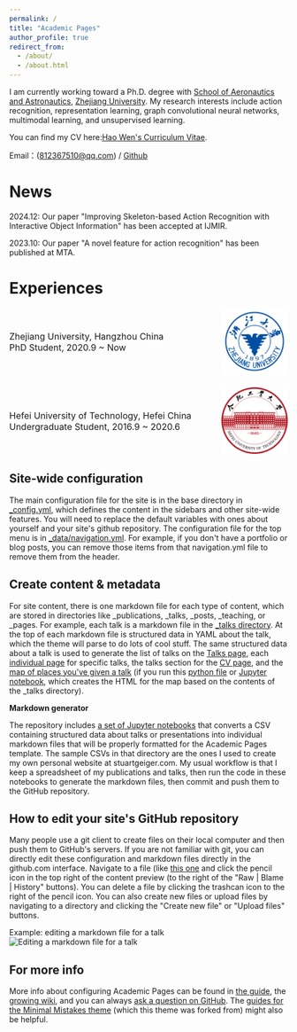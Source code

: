 ```yaml
---
permalink: /
title: "Academic Pages"
author_profile: true
redirect_from: 
  - /about/
  - /about.html
---
```


I am currently working toward a Ph.D. degree with [School of Aeronautics and Astronautics](http://saa.zju.edu.cn/), [Zhejiang University](https://www.zju.edu.cn/). My research interests include action recognition, representation learning, graph convolutional neural networks, multimodal learning, and unsupervised learning.

You can find my CV here:[Hao Wen's Curriculum Vitae](../assets/Curriculum_Vitae.pdf).

Email：(812367510@qq.com) / [Github](https://github.com/moonlight52137) 

News
======
2024.12: Our paper "Improving Skeleton-based Action Recognition with Interactive Object Information" has been accepted at IJMIR.

2023.10: Our paper "A novel feature for action recognition" has been published at MTA.


Experiences
======


<div style="display: flex; align-items: center; justify-content: space-between; margin-bottom: 20px;">
  <div style="flex: 1; text-align: left;">
    <p style="margin: 0; font-size: 16px;">
      Zhejiang University, Hangzhou China<br>
      PhD Student, 2020.9 ~ Now
    </p>
  </div>
  <div style="flex: 0 0 auto; margin-left: 20px;">
    <img src="../images/zju.png" alt="Zhejiang University Logo" style="width: 120px; height: auto;">
  </div>
</div>


<div style="display: flex; align-items: center; justify-content: space-between; margin-bottom: 20px;">
  <div style="flex: 1; text-align: left;">
    <p style="margin: 0; font-size: 16px;">
      Hefei University of Technology, Hefei China<br>
      Undergraduate Student, 2016.9 ~ 2020.6
    </p>
  </div>
  <div style="flex: 0 0 auto; margin-left: 20px;">
    <img src="../images/Hefei_University_of_Technology_logo.svg.png" alt="Zhejiang University Logo" style="width: 120px; height: auto;">
  </div>
</div>



Site-wide configuration
------
The main configuration file for the site is in the base directory in [_config.yml](https://github.com/academicpages/academicpages.github.io/blob/master/_config.yml), which defines the content in the sidebars and other site-wide features. You will need to replace the default variables with ones about yourself and your site's github repository. The configuration file for the top menu is in [_data/navigation.yml](https://github.com/academicpages/academicpages.github.io/blob/master/_data/navigation.yml). For example, if you don't have a portfolio or blog posts, you can remove those items from that navigation.yml file to remove them from the header. 

Create content & metadata
------
For site content, there is one markdown file for each type of content, which are stored in directories like _publications, _talks, _posts, _teaching, or _pages. For example, each talk is a markdown file in the [_talks directory](https://github.com/academicpages/academicpages.github.io/tree/master/_talks). At the top of each markdown file is structured data in YAML about the talk, which the theme will parse to do lots of cool stuff. The same structured data about a talk is used to generate the list of talks on the [Talks page](https://academicpages.github.io/talks), each [individual page](https://academicpages.github.io/talks/2012-03-01-talk-1) for specific talks, the talks section for the [CV page](https://academicpages.github.io/cv), and the [map of places you've given a talk](https://academicpages.github.io/talkmap.html) (if you run this [python file](https://github.com/academicpages/academicpages.github.io/blob/master/talkmap.py) or [Jupyter notebook](https://github.com/academicpages/academicpages.github.io/blob/master/talkmap.ipynb), which creates the HTML for the map based on the contents of the _talks directory).

**Markdown generator**

The repository includes [a set of Jupyter notebooks](https://github.com/academicpages/academicpages.github.io/tree/master/markdown_generator
) that converts a CSV containing structured data about talks or presentations into individual markdown files that will be properly formatted for the Academic Pages template. The sample CSVs in that directory are the ones I used to create my own personal website at stuartgeiger.com. My usual workflow is that I keep a spreadsheet of my publications and talks, then run the code in these notebooks to generate the markdown files, then commit and push them to the GitHub repository.

How to edit your site's GitHub repository
------
Many people use a git client to create files on their local computer and then push them to GitHub's servers. If you are not familiar with git, you can directly edit these configuration and markdown files directly in the github.com interface. Navigate to a file (like [this one](https://github.com/academicpages/academicpages.github.io/blob/master/_talks/2012-03-01-talk-1.md) and click the pencil icon in the top right of the content preview (to the right of the "Raw | Blame | History" buttons). You can delete a file by clicking the trashcan icon to the right of the pencil icon. You can also create new files or upload files by navigating to a directory and clicking the "Create new file" or "Upload files" buttons. 

Example: editing a markdown file for a talk
![Editing a markdown file for a talk](/images/editing-talk.png)

For more info
------
More info about configuring Academic Pages can be found in [the guide](https://academicpages.github.io/markdown/), the [growing wiki](https://github.com/academicpages/academicpages.github.io/wiki), and you can always [ask a question on GitHub](https://github.com/academicpages/academicpages.github.io/discussions). The [guides for the Minimal Mistakes theme](https://mmistakes.github.io/minimal-mistakes/docs/configuration/) (which this theme was forked from) might also be helpful.
